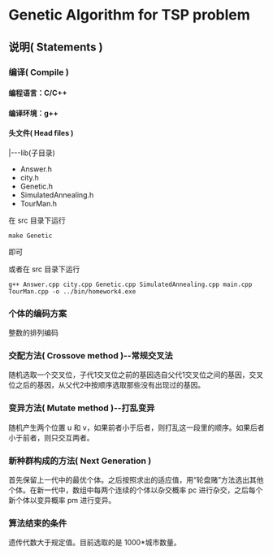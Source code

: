 # Genetic Algorithm for TSP problem

## 说明( Statements )

### 编译( Compile )
#### 编程语言：C/C++
#### 编译环境：g++
#### 头文件( Head files )
|---lib(子目录)
  * Answer.h
  * city.h
  * Genetic.h
  * SimulatedAnnealing.h
  * TourMan.h


  在 src 目录下运行

    make Genetic
  即可

  或者在 src 目录下运行

    g++ Answer.cpp city.cpp Genetic.cpp SimulatedAnnealing.cpp main.cpp TourMan.cpp -o ../bin/homework4.exe

### 个体的编码方案
  整数的排列编码

### 交配方法( Crossove method )--常规交叉法
  随机选取一个交叉位，子代1交叉位之前的基因选自父代1交叉位之间的基因，交叉位之后的基因，从父代2中按顺序选取那些没有出现过的基因。

### 变异方法( Mutate method )--打乱变异
  随机产生两个位置 u 和 v，如果前者小于后者，则打乱这一段里的顺序。如果后者小于前者，则只交互两者。

### 新种群构成的方法( Next Generation )
  首先保留上一代中的最优个体。之后按照求出的适应值，用“轮盘赌”方法选出其他个体。在新一代中，数组中每两个连续的个体以杂交概率 pc 进行杂交，之后每个新个体以变异概率 pm 进行变异。

### 算法结束的条件
  遗传代数大于规定值。目前选取的是 1000*城市数量。
